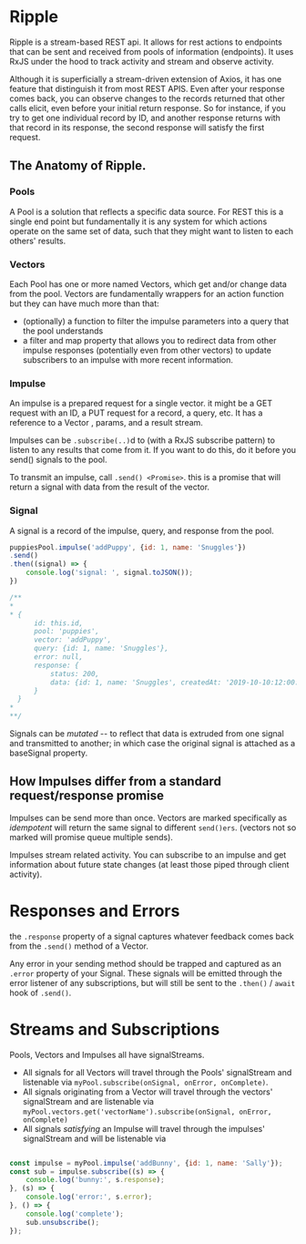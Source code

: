 # Ripple

Ripple is a stream-based REST api. It allows for rest actions to endpoints that 
can be sent and received from pools of information (endpoints). It uses RxJS under the hood
to track activity and stream and observe activity. 

Although it is superficially a stream-driven extension of Axios, it has one feature that distinguish it from
most REST APIS. Even after your response comes back, you can observe changes to the records returned
that other calls elicit, even before your initial return response. So for instance, if you try to get
one individual record by ID, and another response returns with that record in its response, the second response 
will satisfy the first request. 

## The Anatomy of Ripple.

### Pools

A Pool is a solution that reflects a specific data source. For REST this is a single end point but 
fundamentally it is any system for which actions operate on the same set of data, such that they might 
want to listen to each others' results. 

### Vectors

Each Pool has one or more named Vectors, which get and/or change data from the pool. 
Vectors are fundamentally wrappers for an action function but they can have much more
than that:

* (optionally) a function to filter the impulse parameters into a query that the
  pool understands
* a filter and map property that allows you to redirect data from other impulse responses
  (potentially even from other vectors) to update subscribers to an impulse with more recent
  information. 

### Impulse 

An impulse is a prepared request for a single vector. it might be a GET request with an 
ID, a PUT request for a record, a query, etc. It has a reference to a Vector ,
params, and a result stream. 
 
Impulses can be `.subscribe(..)`d to (with a RxJS subscribe pattern)
to listen to any results that come from it. If you want to do this, do it before
you send() signals to the pool.

To transmit an impulse, call `.send() <Promise>`. this is a promise that will return a 
signal with data from the result of the vector. 

### Signal

A signal is a record of the impulse, query, and response from the pool. 

```javascript
puppiesPool.impulse('addPuppy', {id: 1, name: 'Snuggles'})
.send()
.then((signal) => {
    console.log('signal: ', signal.toJSON());
})

/**
* 
* {
      id: this.id,
      pool: 'puppies',
      vector: 'addPuppy',
      query: {id: 1, name: 'Snuggles'},
      error: null,
      response: {
          status: 200,
          data: {id: 1, name: 'Snuggles', createdAt: '2019-10-10:12:00:00 GMT'}
      }
  }
* 
**/

```

Signals can be *mutated* -- to reflect that data is extruded from one signal 
and transmitted to another; in which case the original signal 
is attached as a baseSignal property.

## How Impulses differ from a standard request/response promise

Impulses can be send more than once. Vectors are marked specifically as *idempotent*
will return the same signal to different `send()ers`. (vectors not so marked will 
promise queue multiple sends).

Impulses stream related activity. You can subscribe to an impulse and get information 
about future state changes (at least those piped through client activity). 

# Responses and Errors

the `.response` property of a signal captures whatever feedback comes back from the
`.send()` method of a Vector. 

Any error in your sending method should be trapped and captured as 
an `.error` property of your Signal. These signals will be emitted through the 
error listener of any subscriptions, but will still be sent to the `.then()` 
/ `await` hook of `.send()`. 

# Streams and Subscriptions

Pools, Vectors and Impulses all have signalStreams. 

* All signals for all Vectors will travel through the Pools' signalStream and 
  listenable via `myPool.subscribe(onSignal, onError, onComplete)`.
* All signals originating from a Vector will travel through the vectors' 
  signalStream and are listenable via
  `myPool.vectors.get('vectorName').subscribe(onSignal, onError, onComplete)`
* All signals *satisfying* an Impulse will travel through the impulses' 
  signalStream and will be listenable via 
  
````javascript

const impulse = myPool.impulse('addBunny', {id: 1, name: 'Sally'});
const sub = impulse.subscribe((s) => {
    console.log('bunny:', s.response);
}, (s) => {
    console.log('error:', s.error);
}, () => {
    console.log('complete');
    sub.unsubscribe();
});

````


